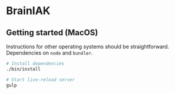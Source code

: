 # BrainIAK

## Getting started (MacOS)
Instructions for other operating systems should be straightforward. Dependencies on ```node``` and ```bundler```.
```bash
# Install dependencies
./bin/install

# Start live-reload server
gulp
```
